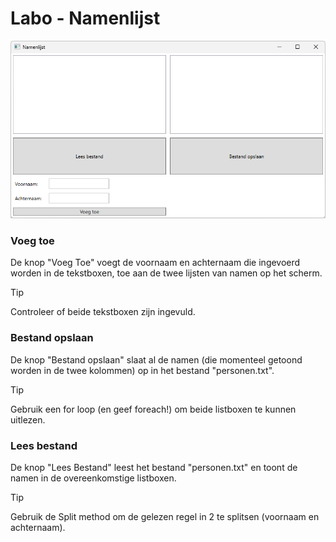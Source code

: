 # Labo - Namenlijst

![](./media/image1.png)

### Voeg toe
De knop "Voeg Toe" voegt de voornaam en achternaam die ingevoerd worden in de tekstboxen, toe aan de twee lijsten van namen op het scherm.
> [!TIP] 
> Controleer of beide tekstboxen zijn ingevuld.

### Bestand opslaan
De knop "Bestand opslaan" slaat al de namen (die momenteel getoond worden in de twee kolommen) op in het bestand "personen.txt".
> [!TIP] 
> Gebruik een for loop (en geef foreach!) om beide listboxen te kunnen uitlezen.

### Lees bestand
De knop "Lees Bestand" leest het bestand "personen.txt" en toont de namen in de overeenkomstige listboxen.

> [!TIP] 
> Gebruik de Split method om de gelezen regel in 2 te splitsen (voornaam en achternaam).
